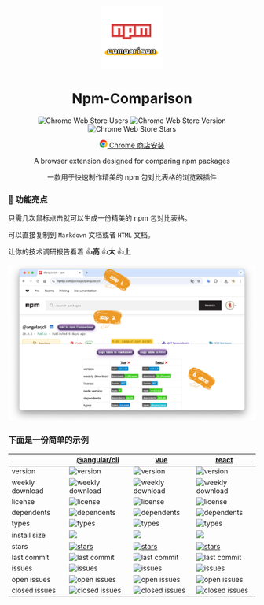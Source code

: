 <div align="center">

<img src="./images/logo-128.png" width="128"/>

# Npm-Comparison

![Chrome Web Store Users](https://img.shields.io/chrome-web-store/users/opijdickacjhbendcbbabpgffoppphdg)
![Chrome Web Store Version](https://img.shields.io/chrome-web-store/v/opijdickacjhbendcbbabpgffoppphdg)
![Chrome Web Store Stars](https://img.shields.io/chrome-web-store/stars/opijdickacjhbendcbbabpgffoppphdg)

<p>
    <a href="https://chromewebstore.google.com/detail/redirect-skipper/bcjldhihfjnhgmkmdeojigknladnbcek?authuser=0&hl=zh-CN" target="_blank">
    <img src="./images/chrome.png" width="16" /> Chrome 商店安装
  </a>
</p>

<p>A browser extension designed for comparing npm packages</p>
<p>一款用于快速制作精美的 npm 包对比表格的浏览器插件</p>

</div>

### 🚀 功能亮点

只需几次鼠标点击就可以生成一份精美的 npm 包对比表格。

可以直接复制到 `Markdown` 文档或者 `HTML` 文档。

让你的技术调研报告看着 👍**高** 👍**大** 👍**上**

![](./images/demo.jpg)

### 下面是一份简单的示例

|                 | [@angular/cli](https://www.npmjs.com/package/@angular/cli)                                                                                                               | [vue](https://www.npmjs.com/package/vue)                                                                                                                                             | [react](https://www.npmjs.com/package/react)                                                                                                    |
| --------------- | ------------------------------------------------------------------------------------------------------------------------------------------------------------------------ | ------------------------------------------------------------------------------------------------------------------------------------------------------------------------------------ | ----------------------------------------------------------------------------------------------------------------------------------------------- |
| version         | ![version](https://flat.badgen.net/npm/v/@angular/cli)                                                                                                                   | ![version](https://flat.badgen.net/npm/v/vue)                                                                                                                                        | ![version](https://flat.badgen.net/npm/v/react)                                                                                                 |
| weekly download | ![weekly download](https://flat.badgen.net/npm/dw/@angular/cli)                                                                                                          | ![weekly download](https://flat.badgen.net/npm/dw/vue)                                                                                                                               | ![weekly download](https://flat.badgen.net/npm/dw/react)                                                                                        |
| license         | ![license](https://flat.badgen.net/npm/license/@angular/cli)                                                                                                             | ![license](https://flat.badgen.net/npm/license/vue)                                                                                                                                  | ![license](https://flat.badgen.net/npm/license/react)                                                                                           |
| dependents      | ![dependents](https://flat.badgen.net/npm/dependents/@angular/cli)                                                                                                       | ![dependents](https://flat.badgen.net/npm/dependents/vue)                                                                                                                            | ![dependents](https://flat.badgen.net/npm/dependents/react)                                                                                     |
| types           | ![types](https://flat.badgen.net/npm/types/@angular/cli)                                                                                                                 | ![types](https://flat.badgen.net/npm/types/vue)                                                                                                                                      | ![types](https://flat.badgen.net/npm/types/react)                                                                                               |
| install size    | [![](https://packagephobia.com/badge?p=@angular/cli)](https://packagephobia.com/result?p=@angular/cli)                                                                   | [![](https://packagephobia.com/badge?p=vue)](https://packagephobia.com/result?p=vue)                                                                                                 | [![](https://packagephobia.com/badge?p=react)](https://packagephobia.com/result?p=react)                                                        |
| stars           | <a target="_blank" href="https://github.com/angular/angular-cli"><img alt="stars" src="https://img.shields.io/github/stars/angular/angular-cli?color=white&label" /></a> | <a target="_blank" href="https://github.com/vuejs/core/tree/main/packages/vue#readme"><img alt="stars" src="https://img.shields.io/github/stars/vuejs/core?color=white&label" /></a> | <a target="_blank" href="https://react.dev/"><img alt="stars" src="https://img.shields.io/github/stars/facebook/react?color=white&label" /></a> |
| last commit     | ![last commit](https://flat.badgen.net/github/last-commit/angular/angular-cli)                                                                                           | ![last commit](https://flat.badgen.net/github/last-commit/vuejs/core)                                                                                                                | ![last commit](https://flat.badgen.net/github/last-commit/facebook/react)                                                                       |
| issues          | ![issues](https://flat.badgen.net/github/issues/angular/angular-cli)                                                                                                     | ![issues](https://flat.badgen.net/github/issues/vuejs/core)                                                                                                                          | ![issues](https://flat.badgen.net/github/issues/facebook/react)                                                                                 |
| open issues     | ![open issues](https://flat.badgen.net/github/open-issues/angular/angular-cli)                                                                                           | ![open issues](https://flat.badgen.net/github/open-issues/vuejs/core)                                                                                                                | ![open issues](https://flat.badgen.net/github/open-issues/facebook/react)                                                                       |
| closed issues   | ![closed issues](https://flat.badgen.net/github/closed-issues/angular/angular-cli)                                                                                       | ![closed issues](https://flat.badgen.net/github/closed-issues/vuejs/core)                                                                                                            | ![closed issues](https://flat.badgen.net/github/closed-issues/facebook/react)                                                                   |
